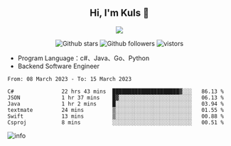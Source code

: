 <h2 align="center"> Hi, I'm Kuls 👋 </h2>
<p align="center">
    <p align="center">
        <img src=" https://avatars.githubusercontent.com/u/42165104?s=460&u=5c7fbf0bce7d4b38a15a44676e6f64b529e47598&v=4"/>
    </p>
    <p align="center">
      <img src="https://img.shields.io/github/stars/hellokuls?style=social" alt="Github stars" />
      <img src="https://img.shields.io/github/followers/hellokuls?style=social" alt="Github followers" />
      <img src="https://visitor-badge.glitch.me/badge?page_id=hellokuls.readme" alt="vistors" />
    </p>
</p>

- Program Language：c#、Java、Go、Python
- Backend Software Engineer

<!--START_SECTION:waka-->

```text
From: 08 March 2023 - To: 15 March 2023

C#               22 hrs 43 mins  █████████████████████▓░░░   86.13 %
JSON             1 hr 37 mins    █▓░░░░░░░░░░░░░░░░░░░░░░░   06.13 %
Java             1 hr 2 mins     █░░░░░░░░░░░░░░░░░░░░░░░░   03.94 %
textmate         24 mins         ▒░░░░░░░░░░░░░░░░░░░░░░░░   01.55 %
Swift            13 mins         ▒░░░░░░░░░░░░░░░░░░░░░░░░   00.88 %
Csproj           8 mins          ░░░░░░░░░░░░░░░░░░░░░░░░░   00.51 %
```

<!--END_SECTION:waka-->

![info](https://github-readme-stats.vercel.app/api?username=hellokuls&show_icons=true&count_private=true&hide=prs&theme=default_repocard)


